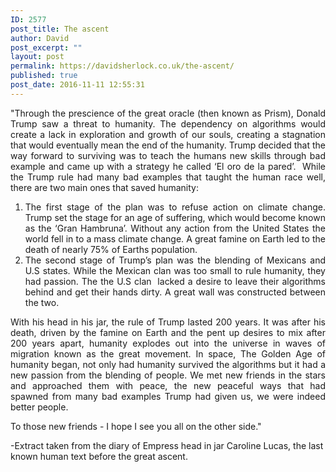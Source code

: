 ```yaml
---
ID: 2577
post_title: The ascent
author: David
post_excerpt: ""
layout: post
permalink: https://davidsherlock.co.uk/the-ascent/
published: true
post_date: 2016-11-11 12:55:31
---
```

<p style="text-align: justify;">"Through the prescience of the great oracle (then known as Prism), Donald Trump saw a threat to humanity. The dependency on algorithms would create a lack in exploration and growth of our souls, creating a stagnation that would eventually mean the end of the humanity. Trump decided that the way forward to surviving was to teach the humans new skills through bad example and came up with a strategy he called ‘El oro de la pared’.  While the Trump rule had many bad examples that taught the human race well, there are two main ones that saved humanity:</p>

<ol style="text-align: justify;">
 	<li>The first stage of the plan was to refuse action on climate change. Trump set the stage for an age of suffering, which would become known as the ‘Gran Hambruna’. Without any action from the United States the world fell in to a mass climate change. A great famine on Earth led to the death of nearly 75% of Earths population.</li>
 	<li>The second stage of Trump’s plan was the blending of Mexicans and U.S states. While the Mexican clan was too small to rule humanity, they had passion. The the U.S clan  lacked a desire to leave their algorithms behind and get their hands dirty. A great wall was constructed between the two.</li>
</ol>
<p style="text-align: justify;">With his head in his jar, the rule of Trump lasted 200 years. It was after his death, driven by the famine on Earth and the pent up desires to mix after 200 years apart, humanity explodes out into the universe in waves of migration known as the great movement. In space, The Golden Age of humanity began, not only had humanity survived the algorithms but it had a new passion from the blending of people. We met new friends in the stars and approached them with peace, the new peaceful ways that had spawned from many bad examples Trump had given us, we were indeed better people.</p>
<p style="text-align: justify;">To those new friends - I hope I see you all on the other side."</p>
-Extract taken from the diary of Empress head in jar Caroline Lucas, the last known human text before the great ascent.